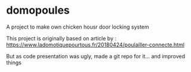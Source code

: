 # domopoules
A project to make own chicken housr door locking system

This project is originally based on article by : 
https://www.ladomotiquepourtous.fr/20180424/poulailler-connecte.html

But as code presentation was ugly, made a git repo for it... and improved things
